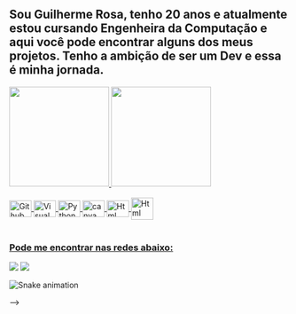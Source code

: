 ## Sou Guilherme Rosa, tenho 20 anos e atualmente estou cursando Engenheira da Computação e aqui você pode encontrar alguns dos meus projetos. Tenho a ambição de ser um Dev e essa é minha jornada.

 <div>
   <a href="https://github.com/RosaG-Morais">
   <img height="180em" src="https://github-readme-stats.vercel.app/api?username=RosaG-Morais&show_icons=true&theme=tokyonight&include_all_commits=true&count_private=true"/>
   <img height="180em" src="https://github-readme-stats.vercel.app/api/top-langs/?username=RosaG-Morais&layout=compact&langs_count=6&theme=radical"/>

</div>
<div style="display: inline_block"><br>
  <img align="center" alt="Github" height="30" width="40" src="https://cdn.jsdelivr.net/gh/devicons/devicon/icons/github/github-original.svg" />
  <img align="center" alt="Visual Studio" height="30" width="40" src="https://cdn.jsdelivr.net/gh/devicons/devicon/icons/visualstudio/visualstudio-plain.svg" />
  <img align="center" alt="Python" height="30" width="40" src="https://cdn.jsdelivr.net/gh/devicons/devicon/icons/python/python-original.svg" />
  <img align="center" alt="canva" height="30" width="40" src="https://cdn.jsdelivr.net/gh/devicons/devicon/icons/canva/canva-original.svg" />
  <img align="center" alt="Html" height="30" width="40" src="https://cdn.jsdelivr.net/gh/devicons/devicon/icons/html5/html5-original.svg" />
  <img align="center" alt="Html"JS="30" width="40" src="https://cdn.jsdelivr.net/gh/devicons/devicon/icons/javascript/javascript-original.svg" />
</div>
 
 <br>
 
  ### Pode me encontrar nas redes abaixo:
 
<div> 
  <a href="https://instagram.com/ei_rosaaa" target="_blank"><img src="https://img.shields.io/badge/-Instagram-%23E4405F?style=for-the-badge&logo=instagram&logoColor=white" target="_blank"></a>
  <a href="https://www.linkedin.com/in/guilherme-rosa-467146231/" target="_blank"><img src="https://img.shields.io/badge/-LinkedIn-%230077B5?style=for-the-badge&logo=linkedin&logoColor=white" target="_blank"></a> 
 
  ![Snake animation](https://github.com/RosaG-Morais/RosaG-Morais/blob/output/github-contribution-grid-snake.svg)

</div>
-->
